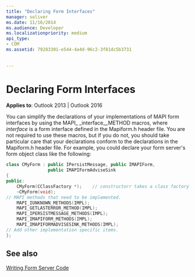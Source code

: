 ```yaml
---
title: "Declaring Form Interfaces"
manager: soliver
ms.date: 11/16/2014
ms.audience: Developer
ms.localizationpriority: medium
api_type:
- COM
ms.assetid: 79283301-e544-4a4d-96c2-3f81dc5b3731
 
 
---
```


# Declaring Form Interfaces

  
  
**Applies to**: Outlook 2013 | Outlook 2016 
  
You can simplify the declarations of your implementations of MAPI form interfaces by using the MAPI_ _interface__METHOD macros, where  _interface_ is a form interface defined in the Mapiform.h header file. You are not required to use these macros, but if you do not, you should take particular care that your declarations conform to the declarations in the Mapiform.h header file. For example, you could declare your form server's form object class like the following: 
  
```cpp
class CMyForm : public IPersistMessage, public IMAPIForm,
                public IMAPIFormAdviseSink
{
public:
    CMyForm(CClassFactory *);    // constructorr takes a class factory object
    ~CMyForm(void);
// MAPI methods that need to be implemented.
    MAPI_IUNKNOWN_METHODS(IMPL);
    MAPI_GETLASTERROR_METHOD(IMPL);
    MAPI_IPERSISTMESSAGE_METHODS(IMPL);
    MAPI_IMAPIFORM_METHODS(IMPL);
    MAPI_IMAPIFORMADVISESINK_METHODS(IMPL);
// Add other implementation specific items.
};

```

## See also



[Writing Form Server Code](writing-form-server-code.md)

